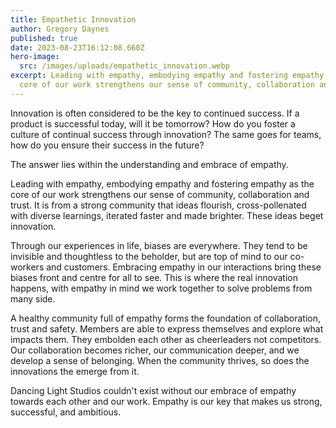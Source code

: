 ```yaml
---
title: Empathetic Innovation
author: Gregory Daynes
published: true
date: 2023-08-23T16:12:08.660Z
hero-image:
  src: /images/uploads/empathetic_innovation.webp
excerpt: Leading with empathy, embodying empathy and fostering empathy as the
  core of our work strengthens our sense of community, collaboration and trust.
---
```

Innovation is often considered to be the key to continued success. If a product is successful today, will it be tomorrow? How do you foster a culture of continual success through innovation? The same goes for teams, how do you ensure their success in the future?

The answer lies within the understanding and embrace of empathy.

Leading with empathy, embodying empathy and fostering empathy as the core of our work strengthens our sense of community, collaboration and trust. It is from a strong community that ideas flourish, cross-pollenated with diverse learnings, iterated faster and made brighter. These ideas beget innovation.

Through our experiences in life, biases are everywhere. They tend to be invisible and thoughtless to the beholder, but are top of mind to our co-workers and customers. Embracing empathy in our interactions bring these biases front and centre for all to see. This is where the real innovation happens, with empathy in mind we work together to solve problems from many side.

A healthy community full of empathy forms the foundation of collaboration, trust and safety. Members are able to express themselves and explore what impacts them. They embolden each other as cheerleaders not competitors. Our collaboration becomes richer, our communication deeper, and we develop a sense of belonging. When the community thrives, so does the innovations the emerge from it.

Dancing Light Studios couldn't exist without our embrace of empathy towards each other and our work. Empathy is our key that makes us strong, successful, and ambitious.